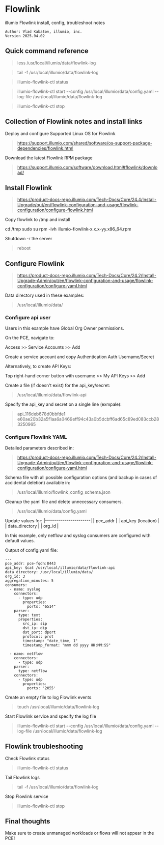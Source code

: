 # Flowlink
illumio Flowlink install, config, troubleshoot notes
 ```
 Author: Vlad Kabatov, illumio, inc.
 Version 2025.04.02
```
## Quick command reference

> less /usr/local/illumio/data/flowlink-log

> tail -f /usr/local/illumio/data/flowlink-log

> illumio-flowlink-ctl status

> illumio-flowlink-ctl start --config /usr/local/illumio/data/config.yaml --log-file /usr/local/illumio/data/flowlink-log

> illumio-flowlink-ctl stop


## Collection of Flowlink notes and install links
Deploy and configure Supported Linux OS for Flowlink

> https://support.illumio.com/shared/software/os-support-package-dependencies/flowlink.html

Download the latest Flowlink RPM package

> https://support.illumio.com/software/download.html#flowlink/download/

## Install Flowlink

> https://product-docs-repo.illumio.com/Tech-Docs/Core/24.4/Install-Upgrade/out/en/flowlink-configuration-and-usage/flowlink-configuration/configure-flowlink.html

Copy flowlink to /tmp and install

cd /tmp
sudo su
rpm -ivh illumio-flowlink-x.x.x-yy.x86_64.rpm

Shutdown -r the server

> reboot

## Configure Flowlink

> https://product-docs-repo.illumio.com/Tech-Docs/Core/24.2/Install-Upgrade-Admin/out/en/flowlink-configuration-and-usage/flowlink-configuration/configure-yaml.html

Data directory used in these examples:

> /usr/local/illumio/data/

### Configure api user
Users in this example have Global Org Owner permissions.

On the PCE, navigate to:

Access >> Service Accounts >> Add

Create a service account and copy Authentication Auth Username/Secret

Alternatively, to create API Keys:

Top right-hand corner button with username >> My API Keys >> Add

Create a file (if doesn't exist) for the api_key/secret:

> /usr/local/illumio/data/flowlink-api

Specify the api_key and secret on a single line (exmpale):

> api_116deb678d0bbfde1 e60ae20b32a5f1aa6a0469eff94c43a0b5dcbff6ad65c89ed083ccb283250965

### Configure Flowlink YAML
Detailed parameters described in:

> https://product-docs-repo.illumio.com/Tech-Docs/Core/24.2/Install-Upgrade-Admin/out/en/flowlink-configuration-and-usage/flowlink-configuration/configure-yaml.html


Schema file with all possible configuration options (and backup in cases of accidental deletion) available in:

> /usr/local/illumio/flowlink_config_schema.json


Cleanup the yaml file and delete unnecessary consumers. 

> /usr/local/illumio/data/config.yaml

Update values for:
|-----------------------|
|    pce_addr           |
|    api_key (location) |
|    data_directory     |
|    org_id             |

In this example, only netflow and syslog consumers are configured with default values.

Output of config.yaml file:
```
---
pce_addr: pce-fqdn:8443
api_key: $cat /usr/local/illumio/data/flowlink-api
data_directory: /usr/local/illumio/data/
org_id: 3
aggregation_minutes: 5
consumers:
  - name: syslog
    connectors:
      - type: udp
        properties:
          ports: "6514"
    parser:
      type: text
      properties:
        src_ip: sip
        dst_ip: dip
        dst_port: dport
        protocol: prot
        timestamp: "date_time, 1"
        timestamp_format: "mmm dd yyyy HH:MM:SS"

  - name: netflow
    connectors:
      - type: udp
    parser:
      type: netflow
    connectors:
      - type: udp
        properties:
          ports: '2055'
```

Create an empty file to log Flowlink events

> touch /usr/local/illumio/data/flowlink-log


Start Flowlink service and specify the log file

> illumio-flowlink-ctl start --config /usr/local/illumio/data/config.yaml --log-file /usr/local/illumio/data/flowlink-log


## Flowlink troubleshooting

Check Flowlink status
> illumio-flowlink-ctl status


Tail Flowlink logs
> tail -f /usr/local/illumio/data/flowlink-log


Stop Flowlink service
> illumio-flowlink-ctl stop

## Final thoughts
Make sure to create unmanaged workloads or flows will not appear in the PCE!
